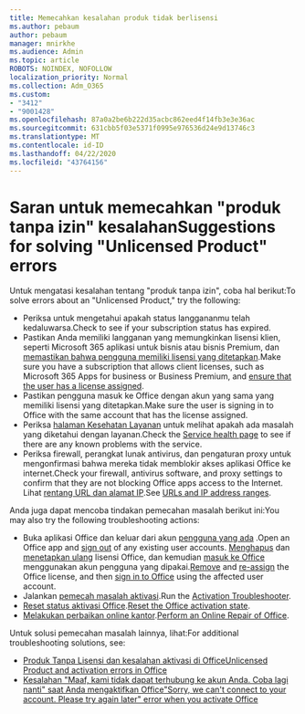 ```yaml
---
title: Memecahkan kesalahan produk tidak berlisensi
ms.author: pebaum
author: pebaum
manager: mnirkhe
ms.audience: Admin
ms.topic: article
ROBOTS: NOINDEX, NOFOLLOW
localization_priority: Normal
ms.collection: Adm_O365
ms.custom:
- "3412"
- "9001428"
ms.openlocfilehash: 87a0a2be6b222d35acbc862eed4f14fb3e3e36ac
ms.sourcegitcommit: 631cbb5f03e5371f0995e976536d24e9d13746c3
ms.translationtype: MT
ms.contentlocale: id-ID
ms.lasthandoff: 04/22/2020
ms.locfileid: "43764156"
---
```

# <a name="suggestions-for-solving-unlicensed-product-errors"></a><span data-ttu-id="14da1-102">Saran untuk memecahkan "produk tanpa izin" kesalahan</span><span class="sxs-lookup"><span data-stu-id="14da1-102">Suggestions for solving "Unlicensed Product" errors</span></span>

<span data-ttu-id="14da1-103">Untuk mengatasi kesalahan tentang "produk tanpa izin", coba hal berikut:</span><span class="sxs-lookup"><span data-stu-id="14da1-103">To solve errors about an "Unlicensed Product," try the following:</span></span>

- <span data-ttu-id="14da1-104">Periksa untuk mengetahui apakah status langgananmu telah kedaluwarsa.</span><span class="sxs-lookup"><span data-stu-id="14da1-104">Check to see if your subscription status has expired.</span></span>
- <span data-ttu-id="14da1-105">Pastikan Anda memiliki langganan yang memungkinkan lisensi klien, seperti Microsoft 365 aplikasi untuk bisnis atau bisnis Premium, dan [memastikan bahwa pengguna memiliki lisensi yang ditetapkan](https://docs.microsoft.com/office365/admin/subscriptions-and-billing/assign-licenses-to-users).</span><span class="sxs-lookup"><span data-stu-id="14da1-105">Make sure you have a subscription that allows client licenses, such as Microsoft 365 Apps for business or Business Premium, and [ensure that the user has a license assigned](https://docs.microsoft.com/office365/admin/subscriptions-and-billing/assign-licenses-to-users).</span></span> 
- <span data-ttu-id="14da1-106">Pastikan pengguna masuk ke Office dengan akun yang sama yang memiliki lisensi yang ditetapkan.</span><span class="sxs-lookup"><span data-stu-id="14da1-106">Make sure the user is signing in to Office with the same account that has the license assigned.</span></span>
- <span data-ttu-id="14da1-107">Periksa [halaman Kesehatan Layanan](https://docs.microsoft.com/office365/enterprise/view-service-health) untuk melihat apakah ada masalah yang diketahui dengan layanan.</span><span class="sxs-lookup"><span data-stu-id="14da1-107">Check the [Service health page](https://docs.microsoft.com/office365/enterprise/view-service-health) to see if there are any known problems with the service.</span></span>
- <span data-ttu-id="14da1-108">Periksa firewall, perangkat lunak antivirus, dan pengaturan proxy untuk mengonfirmasi bahwa mereka tidak memblokir akses aplikasi Office ke internet.</span><span class="sxs-lookup"><span data-stu-id="14da1-108">Check your firewall, antivirus software, and proxy settings to confirm that they are not blocking Office apps access to the Internet.</span></span> <span data-ttu-id="14da1-109">Lihat [rentang URL dan alamat IP](https://docs.microsoft.com/office365/enterprise/urls-and-ip-address-ranges).</span><span class="sxs-lookup"><span data-stu-id="14da1-109">See [URLs and IP address ranges](https://docs.microsoft.com/office365/enterprise/urls-and-ip-address-ranges).</span></span>

<span data-ttu-id="14da1-110">Anda juga dapat mencoba tindakan pemecahan masalah berikut ini:</span><span class="sxs-lookup"><span data-stu-id="14da1-110">You may also try the following troubleshooting actions:</span></span> 

- <span data-ttu-id="14da1-111">Buka aplikasi Office dan keluar dari akun [pengguna yang ada](https://support.office.com/article/5a20dc11-47e9-4b6f-945d-478cb6d92071) .</span><span class="sxs-lookup"><span data-stu-id="14da1-111">Open an Office app and [sign out](https://support.office.com/article/5a20dc11-47e9-4b6f-945d-478cb6d92071) of any existing user accounts.</span></span> <span data-ttu-id="14da1-112">[Menghapus](https://docs.microsoft.com/office365/admin/manage/remove-licenses-from-users) dan [menetapkan ulang](https://docs.microsoft.com/office365/admin/manage/assign-licenses-to-users) lisensi Office, dan kemudian [masuk ke Office](https://support.office.com/article/628ea040-f265-49de-b986-be09c3ebf8a9) menggunakan akun pengguna yang dipakai.</span><span class="sxs-lookup"><span data-stu-id="14da1-112">[Remove](https://docs.microsoft.com/office365/admin/manage/remove-licenses-from-users) and [re-assign](https://docs.microsoft.com/office365/admin/manage/assign-licenses-to-users) the Office license, and then [sign in to Office](https://support.office.com/article/628ea040-f265-49de-b986-be09c3ebf8a9) using the affected user account.</span></span>
- <span data-ttu-id="14da1-113">Jalankan [pemecah masalah aktivasi](https://aka.ms/SARA-OfficeActivation-Alchemy).</span><span class="sxs-lookup"><span data-stu-id="14da1-113">Run the [Activation Troubleshooter](https://aka.ms/SARA-OfficeActivation-Alchemy).</span></span>
- <span data-ttu-id="14da1-114">[Reset status aktivasi Office](https://docs.microsoft.com/office365/troubleshoot/activation/reset-office-365-proplus-activation-state).</span><span class="sxs-lookup"><span data-stu-id="14da1-114">[Reset the Office activation state](https://docs.microsoft.com/office365/troubleshoot/activation/reset-office-365-proplus-activation-state).</span></span> 
- <span data-ttu-id="14da1-115">[Melakukan perbaikan online kantor](https://support.office.com/Article/7821d4b6-7c1d-4205-aa0e-a6b40c5bb88b).</span><span class="sxs-lookup"><span data-stu-id="14da1-115">[Perform an Online Repair of Office](https://support.office.com/Article/7821d4b6-7c1d-4205-aa0e-a6b40c5bb88b).</span></span>

<span data-ttu-id="14da1-116">Untuk solusi pemecahan masalah lainnya, lihat:</span><span class="sxs-lookup"><span data-stu-id="14da1-116">For additional troubleshooting solutions, see:</span></span> 

- [<span data-ttu-id="14da1-117">Produk Tanpa Lisensi dan kesalahan aktivasi di Office</span><span class="sxs-lookup"><span data-stu-id="14da1-117">Unlicensed Product and activation errors in Office</span></span>](https://support.office.com/Article/0d23d3c0-c19c-4b2f-9845-5344fedc4380)
- [<span data-ttu-id="14da1-118">Kesalahan "Maaf, kami tidak dapat terhubung ke akun Anda. Coba lagi nanti" saat Anda mengaktifkan Office</span><span class="sxs-lookup"><span data-stu-id="14da1-118">"Sorry, we can't connect to your account. Please try again later" error when you activate Office</span></span>](https://docs.microsoft.com/office/troubleshoot/activation-installation/issue-when-activate-office-from-office-365)